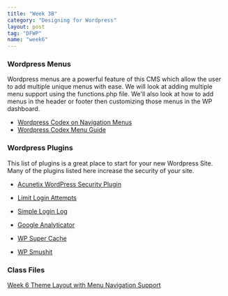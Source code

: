 ```yaml
---
title: "Week 3B"
category: "Designing for Wordpress"
layout: post
tag: "DFWP"
name: "week6"
---
```


### Wordpress Menus

Wordpress menus are a powerful feature of this CMS which allow the user to add multiple unique menus with ease. We will look at adding multiple menu support using the functions.php file. We'll also look at how to add menus in the header or footer then customizing those menus in the WP dashboard.

- [Wordpress Codex on Navigation Menus](http://codex.wordpress.org/Navigation_Menus)
- [Wordpress Codex Menu Guide](http://codex.wordpress.org/WordPress_Menu_User_Guide)

### Wordpress Plugins

This list of plugins is a great place to start for your new Wordpress Site. Many of the plugins listed here increase the security of your site. 

*   [Acunetix WordPress Security Plugin](http://www.acunetix.com/websitesecurity/wordpress-security-plugin/)

*   [Limit Login Attempts](http://wordpress.org/plugins/limit-login-attempts/)

*   [Simple Login Log](http://wordpress.org/plugins/simple-login-log/)

*   [Google Analyticator](http://wordpress.org/plugins/google-analyticator/)

*   [WP Super Cache](http://wordpress.org/plugins/wp-super-cache/)

*   [WP Smushit](http://wordpress.org/plugins/wp-smushit/)

### Class Files

[Week 6 Theme Layout with Menu Navigation Support](bin/wk6Theme.zip)
